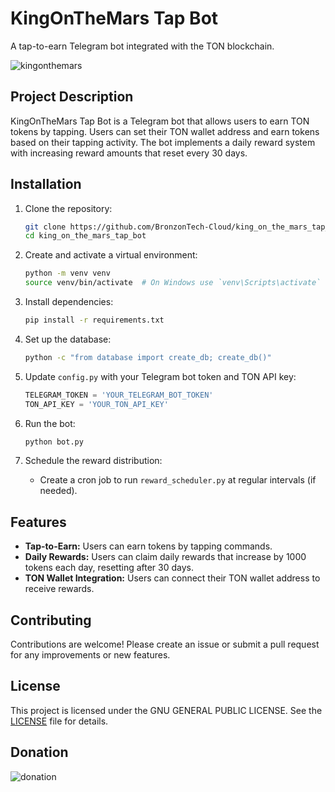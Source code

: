 # KingOnTheMars Tap Bot

A tap-to-earn Telegram bot integrated with the TON blockchain.

![kingonthemars](https://github.com/user-attachments/assets/d727fed1-a0fb-4b40-b3f2-ccc182aa3237)


## Project Description

KingOnTheMars Tap Bot is a Telegram bot that allows users to earn TON tokens by tapping. Users can set their TON wallet address and earn tokens based on their tapping activity. The bot implements a daily reward system with increasing reward amounts that reset every 30 days.

## Installation

1. Clone the repository:
    ```bash
    git clone https://github.com/BronzonTech-Cloud/king_on_the_mars_tap_bot.git
    cd king_on_the_mars_tap_bot
    ```

2. Create and activate a virtual environment:
    ```bash
    python -m venv venv
    source venv/bin/activate  # On Windows use `venv\Scripts\activate`
    ```

3. Install dependencies:
    ```bash
    pip install -r requirements.txt
    ```

4. Set up the database:
    ```bash
    python -c "from database import create_db; create_db()"
    ```

5. Update `config.py` with your Telegram bot token and TON API key:
    ```python
    TELEGRAM_TOKEN = 'YOUR_TELEGRAM_BOT_TOKEN'
    TON_API_KEY = 'YOUR_TON_API_KEY'
    ```

6. Run the bot:
    ```bash
    python bot.py
    ```

7. Schedule the reward distribution:
    - Create a cron job to run `reward_scheduler.py` at regular intervals (if needed).

## Features

- **Tap-to-Earn:** Users can earn tokens by tapping commands.
- **Daily Rewards:** Users can claim daily rewards that increase by 1000 tokens each day, resetting after 30 days.
- **TON Wallet Integration:** Users can connect their TON wallet address to receive rewards.

## Contributing

Contributions are welcome! Please create an issue or submit a pull request for any improvements or new features.

## License

This project is licensed under the GNU GENERAL PUBLIC LICENSE. See the [LICENSE](LICENSE) file for details.

## Donation

![donation](https://github.com/user-attachments/assets/78340764-d1bf-4934-b08c-6e9b5cea0ac0)
